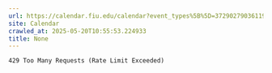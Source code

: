 ```yaml
---
url: https://calendar.fiu.edu/calendar?event_types%5B%5D=37290279036119%2F
site: Calendar
crawled_at: 2025-05-20T10:55:53.224933
title: None
---
```


```
429 Too Many Requests (Rate Limit Exceeded)

```

